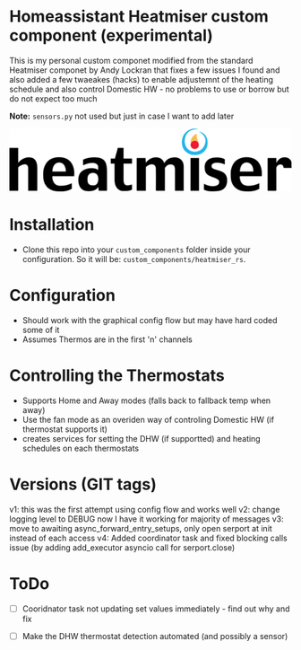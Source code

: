 # Homeassistant Heatmiser custom component (experimental)
This is my personal custom componet modified from the standard Heatmiser componet by Andy Lockran that fixes a few issues I found and also added a few twaeakes (hacks) to enable adjustemnt of the heating schedule and also control Domestic HW - no problems to use or borrow but do not expect too much

__Note:__   `sensors.py` not used but just in case I want to add later
 

![Image](https://github.com/home-assistant/brands/blob/master/core_integrations/heatmiser/logo.png)

# Installation
* Clone this repo into your `custom_components` folder inside your configuration. So it will be: `custom_components/heatmiser_rs`. 


# Configuration
* Should work with the graphical config flow but may have hard coded some of it
* Assumes Thermos are in the first 'n' channels

# Controlling the Thermostats
* Supports Home and Away modes (falls back to fallback temp when away)
* Use the fan mode as an overiden way of controling Domestic HW (if thermostat supports it)
* creates services for setting the DHW (if supportted) and heating schedules on each thermostats

# Versions (GIT tags)
v1:  this was the first attempt using config flow and works well
v2:  change logging level to DEBUG now I have it working for majority of messages
v3:  move to awaiting async_forward_entry_setups, only open serport at init instead of each access
v4:  Added coordinator task and fixed blocking calls issue (by adding add_executor asyncio call for serport.close) 

# ToDo
- [ ] Cooridnator task not updating set values immediately - find out why and fix
- [ ] Make the DHW thermostat detection automated (and possibly a sensor)

